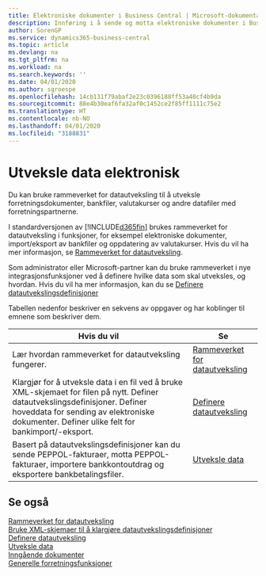 ```yaml
---
title: Elektroniske dokumenter i Business Central | Microsoft-dokumentasjon
description: Innføring i å sende og motta elektroniske dokumenter i Business Central.
author: SorenGP
ms.service: dynamics365-business-central
ms.topic: article
ms.devlang: na
ms.tgt_pltfrm: na
ms.workload: na
ms.search.keywords: ''
ms.date: 04/01/2020
ms.author: sgroespe
ms.openlocfilehash: 14cb131f79abaf2e23c0396188ff53a40cf4b9da
ms.sourcegitcommit: 88e4b30eaf6fa32af0c1452ce2f85ff1111c75e2
ms.translationtype: HT
ms.contentlocale: nb-NO
ms.lasthandoff: 04/01/2020
ms.locfileid: "3188831"
---
```

# <a name="exchanging-data-electronically"></a>Utveksle data elektronisk
Du kan bruke rammeverket for datautveksling til å utveksle forretningsdokumenter, bankfiler, valutakurser og andre datafiler med forretningspartnerne.

I standardversjonen av [!INCLUDE[d365fin](includes/d365fin_md.md)] brukes rammeverket for datautveksling i funksjoner, for eksempel elektroniske dokumenter, import/eksport av bankfiler og oppdatering av valutakurser. Hvis du vil ha mer informasjon, se [Rammeverket for datautveksling](across-about-the-data-exchange-framework.md).

Som administrator eller Microsoft-partner kan du bruke rammeverket i nye integrasjonsfunksjoner ved å definere hvilke data som skal utveksles, og hvordan. Hvis du vil ha mer informasjon, kan du se [Definere datautvekslingsdefinisjoner](across-how-to-set-up-data-exchange-definitions.md)

Tabellen nedenfor beskriver en sekvens av oppgaver og har koblinger til emnene som beskriver dem.  

|Hvis du vil|Se|  
|--------|---------|  
|Lær hvordan rammeverket for datautveksling fungerer.|[Rammeverket for datautveksling](across-about-the-data-exchange-framework.md)|  
|Klargjør for å utveksle data i en fil ved å bruke XML-skjemaet for filen på nytt. Definer datautvekslingsdefinisjoner. Definer hoveddata for sending av elektroniske dokumenter. Definer ulike felt for bankimport/-eksport.|[Definere datautveksling](across-set-up-data-exchange.md)|  
|Basert på datautvekslingsdefinisjoner kan du sende PEPPOL-fakturaer, motta PEPPOL-fakturaer, importere bankkontoutdrag og eksportere bankbetalingsfiler.|[Utveksle data](across-exchange-data.md)|  

## <a name="see-also"></a>Se også  
[Rammeverket for datautveksling](across-about-the-data-exchange-framework.md)  
[Bruke XML-skjemaer til å klargjøre datautvekslingsdefinisjoner](across-how-to-use-xml-schemas-to-prepare-data-exchange-definitions.md)  
[Definere datautveksling](across-set-up-data-exchange.md)  
[Utveksle data](across-exchange-data.md)  
[Inngående dokumenter](across-income-documents.md)  
[Generelle forretningsfunksjoner](ui-across-business-areas.md)
